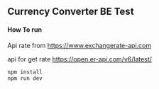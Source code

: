 ## Currency Converter BE Test


#### How To run

Api rate from https://www.exchangerate-api.com

api for get rate https://open.er-api.com/v6/latest/

```sh
npm install
npm run dev
```

